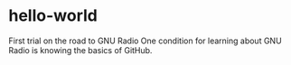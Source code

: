 # hello-world
First trial on the road to GNU Radio
One condition for learning about GNU Radio is knowing the basics of GitHub.

